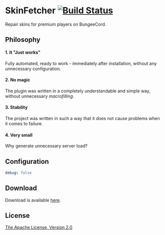 # SkinFetcher [![Build Status](https://travis-ci.org/kacperduras/SkinFetcher.svg?branch=master)](https://travis-ci.org/kacperduras/SkinFetcher)
Repair skins for premium players on BungeeCord.

## Philosophy

#### 1. It "Just works"
Fully automated, ready to work - immediately after installation, without any unnecessary configuration.

#### 2. No magic
The plugin was written in a completely understandable and simple way, without unnecessary *macrofilling*.

#### 3. Stability
The project was written in such a way that it does not cause problems when it comes to failure.

#### 4. Very small
Why generate unnecessary server load?

## Configuration
```yaml
debug: false
```

## Download
Download is available [here](https://github.com/kacperduras/SkinFetcher/releases).

## License
[The Apache License, Version 2.0](LICENSE)
